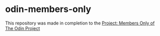# odin-members-only

This repository was made in completion to the [Project: Members Only of The Odin Project](https://www.theodinproject.com/lessons/node-path-nodejs-members-only)
